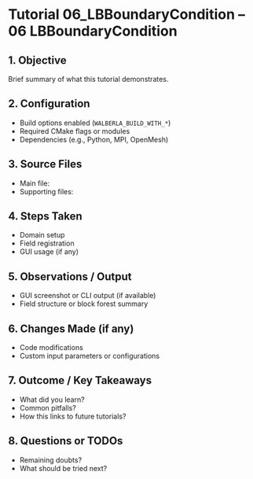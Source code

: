 # Tutorial 06_LBBoundaryCondition – 06 LBBoundaryCondition

## 1. Objective
Brief summary of what this tutorial demonstrates.

## 2. Configuration
- Build options enabled (`WALBERLA_BUILD_WITH_*`)
- Required CMake flags or modules
- Dependencies (e.g., Python, MPI, OpenMesh)

## 3. Source Files
- Main file: 
- Supporting files: 

## 4. Steps Taken
- Domain setup
- Field registration
- GUI usage (if any)

## 5. Observations / Output
- GUI screenshot or CLI output (if available)
- Field structure or block forest summary

## 6. Changes Made (if any)
- Code modifications
- Custom input parameters or configurations

## 7. Outcome / Key Takeaways
- What did you learn?
- Common pitfalls?
- How this links to future tutorials?

## 8. Questions or TODOs
- Remaining doubts?
- What should be tried next?
